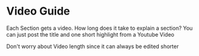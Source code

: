 # Video Guide

Each Section gets a video.
How long does it take to explain a section?
You can just post the title and one short highlight from a Youtube Video

Don't worry about Video length since it can always be edited shorter
